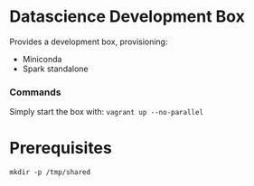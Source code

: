 # Datascience Development Box
Provides a development box, provisioning:
* Miniconda
* Spark standalone

### Commands
Simply start the box with: `vagrant up --no-parallel`

# Prerequisites
`mkdir -p /tmp/shared`

